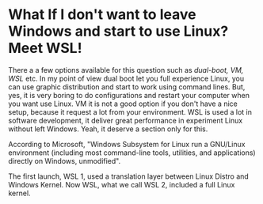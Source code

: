 # What If I don't want to leave Windows and start to use Linux? Meet WSL!

There a a few options available for this question such as _dual-boot, VM, WSL_ etc. In my point of view dual boot let you full experience Linux, you can use graphic distribution and start to work using command lines. But, yes, it is very boring to do configurations and restart your computer when you want use Linux. VM it is not a good option if you don't have a nice setup, because it request a lot from your environment. WSL is used a lot in software development, it deliver great performance in experiment Linux without left Windows. Yeah, it deserve a section only for this.

According to Microsoft, "Windows Subsystem for Linux run a GNU/Linux environment (including most command-line tools, utilities, and applications) directly on Windows, unmodified".

The first launch, WSL 1, used a translation layer between Linux Distro and Windows Kernel. Now WSL, what we call WSL 2, included a full Linux kernel.
